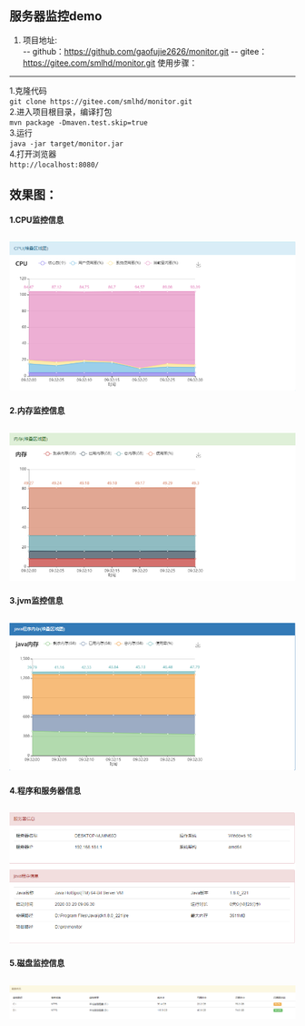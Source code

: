 ## 服务器监控demo  
1. 项目地址:  
 -- github：https://github.com/gaofujie2626/monitor.git
 -- gitee：https://gitee.com/smlhd/monitor.git
使用步骤：
-------
1.克隆代码  
`git clone https://gitee.com/smlhd/monitor.git`  
2.进入项目根目录，编译打包  
`mvn package -Dmaven.test.skip=true`  
3.运行  
`java -jar target/monitor.jar`  
4.打开浏览器  
`http://localhost:8080/`  

效果图：
------
#### 1.CPU监控信息  
![avatar](imgs/1.png) 
------
#### 2.内存监控信息  
![avatar](imgs/2.png)  
------
#### 3.jvm监控信息
![avatart](imgs/3.png)
------
#### 4.程序和服务器信息
![avatar](imgs/4.png)
------
#### 5.磁盘监控信息
![avatar](imgs/5.png)
------
